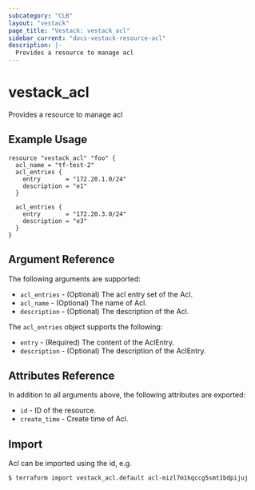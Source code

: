 ```yaml
---
subcategory: "CLB"
layout: "vestack"
page_title: "Vestack: vestack_acl"
sidebar_current: "docs-vestack-resource-acl"
description: |-
  Provides a resource to manage acl
---
```

# vestack_acl
Provides a resource to manage acl
## Example Usage
```hcl
resource "vestack_acl" "foo" {
  acl_name = "tf-test-2"
  acl_entries {
    entry       = "172.20.1.0/24"
    description = "e1"
  }

  acl_entries {
    entry       = "172.20.3.0/24"
    description = "e3"
  }
}
```
## Argument Reference
The following arguments are supported:
* `acl_entries` - (Optional) The acl entry set of the Acl.
* `acl_name` - (Optional) The name of Acl.
* `description` - (Optional) The description of the Acl.

The `acl_entries` object supports the following:

* `entry` - (Required) The content of the AclEntry.
* `description` - (Optional) The description of the AclEntry.

## Attributes Reference
In addition to all arguments above, the following attributes are exported:
* `id` - ID of the resource.
* `create_time` - Create time of Acl.


## Import
Acl can be imported using the id, e.g.
```
$ terraform import vestack_acl.default acl-mizl7m1kqccg5smt1bdpijuj
```

